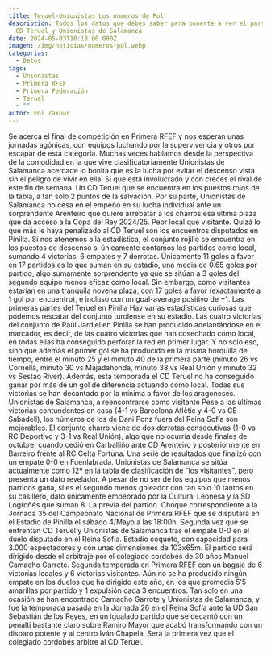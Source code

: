 ```yaml
---
title: Teruel-Unionistas Los números de Pol
description: Todos los datos que debes saber para ponerte a ver el partido entre
  CD Teruel y Unionistas de Salamanca
date: 2024-05-03T10:18:00.000Z
imagen: /img/noticias/numeros-pol.webp
categorias:
  - Datos
tags:
  - Unionistas
  - Primera RFEF
  - Primera Federación
  - Teruel
  - ""
autor: Pol Zakour
---
```

Se acerca el final de competición en Primera RFEF y nos esperan unas jornadas agónicas, con equipos luchando por la supervivencia y otros por escapar de esta categoría. Muchas veces hablamos desde la perspectiva de la comodidad en la que vive clasificatoriamente Unionistas de Salamanca acercade lo bonita que es la lucha por evitar el descenso vista sin el peligro de vivir en ella. Sí que está involucrado y con creces el rival de este fin de semana. Un CD Teruel que se encuentra en los puestos rojos de la tabla, a tan solo 2 puntos de la salvación. Por su parte, Unionistas de Salamanca no cesa en el empeño en su lucha individual ante un sorprendente Arenteiro que quiere arrebatar a los charros esa última plaza que da acceso a la Copa del Rey 2024/25.
Peor local que visitante.
Quizá lo que más le haya penalizado al CD Teruel son los encuentros disputados en Pinilla. Si nos atenemos a la estadística, el conjunto rojillo se encuentra en los puestos de descenso si únicamente contamos los partidos como local, sumando 4 victorias, 6 empates y 7 derrotas. Únicamente 11 goles a favor en 17 partidos es lo que suman en su estadio, una media de 0.65 goles por partido, algo sumamente sorprendente ya que se sitúan a 3 goles del segundo equipo menos eficaz como local. Sin embargo, como visitantes estarían en una tranquila novena plaza, con 17 goles a favor (exactamente a 1 gol por encuentro), e incluso con un goal-average positivo de +1. 
Las primeras partes del Teruel en Pinilla
Hay varias estadísticas curiosas que podemos rescatar del conjunto turolense en su estadio. Las cuatro victorias del conjunto de Raúl Jardiel en Pinilla se han producido adelantándose en el marcador, es decir, de las cuatro victorias que han cosechado como local, en todas ellas ha conseguido perforar la red en primer lugar. Y no solo eso, sino que además el primer gol se ha producido en la misma horquilla de tiempo, entre el minuto 25 y el minuto 40 de la primera parte (minuto 26 vs Cornellà, minuto 30 vs Majadahonda, minuto 38 vs Real Unión y minuto 32 vs Sestao River). Además, esta temporada el CD Teruel no ha conseguido ganar por más de un gol de diferencia actuando como local. Todas sus victorias se han decantado por la mínima a favor de los aragoneses.
Unionistas de Salamanca, a reencontrarse como visitante
Pese a las últimas victorias contundentes en casa (4-1 vs Barcelona Atlètic y 4-0 vs CE Sabadell), los números de los de Dani Ponz fuera del Reina Sofía son mejorables. El conjunto charro viene de dos derrotas consecutivas (1-0 vs RC Deportivo y 3-1 vs Real Unión), algo que no ocurría desde finales de octubre, cuando cedió en Carballiño ante CD Arenteiro y posteriormente en Barreiro frente al RC Celta Fortuna. Una serie de resultados que finalizó con un empate 0-0 en Fuenlabrada. Unionistas de Salamanca se sitúa actualmente como 12º en la tabla de clasificación de “los visitantes”, pero presenta un dato revelador. A pesar de no ser de los equipos que menos partidos gana, sí es el segundo menos goleador con tan solo 10 tantos en su casillero, dato únicamente empeorado por la Cultural Leonesa y la SD Logroñés que suman 8.
La previa del partido.
Choque correspondiente a la Jornada 35 del Campeonato Nacional de Primera RFEF que se disputará en el Estadio de Pinilla el sábado 4/Mayo a las 18:00h. Segunda vez que se enfrentan CD Teruel y Unionistas de Salamanca tras el empate 0-0 en el duelo disputado en el Reina Sofía. Estadio coqueto, con capacidad para 3.000 espectadores y con unas dimensiones de 103x65m. El partido será dirigido desde el arbitraje por el colegiado cordobés de 30 años Manuel Camacho Garrote. Segunda temporada en Primera RFEF con un bagaje de 6 victorias locales y 6 victorias visitantes. Aún no se ha producido ningún empate en los duelos que ha dirigido este año, en los que promedia 5’5 amarillas por partido y 1 expulsión cada 3 encuentros.
Tan solo en una ocasión se han encontrado Camacho Garrote y Unionistas de Salamanca, y fue la temporada pasada en la Jornada 26 en el Reina Sofía ante la UD San Sebastián de los Reyes, en un igualado partido que se decantó con un penalti bastante claro sobre Ramiro Mayor que acabó transformando con un disparo potente y al centro Iván Chapela. Será la primera vez que el colegiado cordobés arbitre al CD Teruel.


